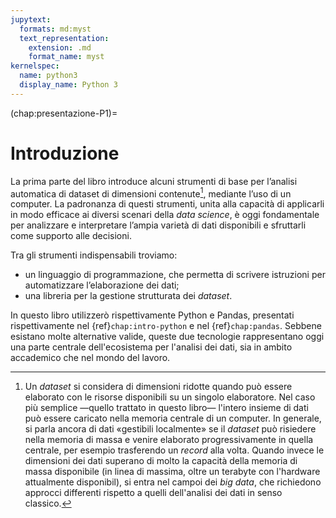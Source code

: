 ```yaml
---
jupytext:
  formats: md:myst
  text_representation:
    extension: .md
    format_name: myst
kernelspec:
  name: python3
  display_name: Python 3
---
```


(chap:presentazione-P1)=
# Introduzione

La prima parte del libro introduce alcuni strumenti di base per l’analisi
automatica di dataset di dimensioni contenute[^big-data], mediante l’uso di un
computer. La padronanza di questi strumenti, unita alla capacità di applicarli
in modo efficace ai diversi scenari della _data science_, è oggi fondamentale
per analizzare e interpretare l’ampia varietà di dati disponibili e sfruttarli
come supporto alle decisioni.

Tra gli strumenti indispensabili troviamo:

- un linguaggio di programmazione, che permetta di scrivere istruzioni
  per automatizzare l’elaborazione dei dati;
- una libreria per la gestione strutturata dei _dataset_.

In questo libro utilizzerò rispettivamente Python e Pandas, presentati
rispettivamente nel {ref}`chap:intro-python` e nel {ref}`chap:pandas`. Sebbene
esistano molte alternative valide, queste due tecnologie rappresentano oggi
una parte centrale dell'ecosistema per l'analisi dei dati, sia in ambito
accademico che nel mondo del lavoro.



[^big-data]: Un _dataset_ si considera di dimensioni ridotte quando può essere
elaborato con le risorse disponibili su un singolo elaboratore. Nel caso più
semplice &mdash;quello trattato in questo libro&mdash; l'intero insieme di dati
può essere caricato nella memoria centrale di un computer. In generale, si
parla ancora di dati «gestibili localmente» se il _dataset_ può risiedere nella
memoria di massa e venire elaborato progressivamente in quella centrale, per
esempio trasferendo un _record_ alla volta. Quando invece le dimensioni dei
dati superano di molto la capacità della memoria di massa disponibile (in
linea di massima, oltre un terabyte con l'hardware attualmente disponibil), si
entra nel campoi dei _big data_, che richiedono approcci differenti rispetto a
quelli dell'analisi dei dati in senso classico.